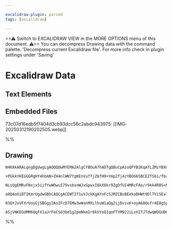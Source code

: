 ```yaml
---

excalidraw-plugin: parsed
tags: [excalidraw]

---
```

==⚠  Switch to EXCALIDRAW VIEW in the MORE OPTIONS menu of this document. ⚠== You can decompress Drawing data with the command palette: 'Decompress current Excalidraw file'. For more info check in plugin settings under 'Saving'


# Excalidraw Data

## Text Elements
## Embedded Files
73c07d16edb5f7404d3cb93dcc56c2abdc943975: [[IMG-20250312190202505.webp]]

%%
## Drawing
```compressed-json
N4KAkARALgngDgUwgLgAQQQDwMYEMA2AlgCYBOuA7hADTgQBuCpAzoQPYB2KqATLZMzYBXUtiRoIACyhQ4zZAHoFAc0JRJQgEYA6bGwC2CgF7N6hbEcK4OCtptbErHALRY8RMpWdx8Q1TdIEfARcZgRmBShcZQUebQAObQBmGjoghH0EDihmbgBtcDBQMBKIEm4GABEABQBNCgQAOQA1VJLIWEQKwn1opH5SzG5nABYeAEZtAFYkgDYABimRpJ4x

+PGkkYHIGGGRgHY4hbmN+ZH4nlWN7YgKEnVuffjZ6fH9+Ymp2fj4zYBOG6SBCEZTSbi/fbaHjrH5/KbvHizKbxG7WZTBbjzG7MKCkNgAawQAGE2Pg2KQKrjrMw4LhAtk2qVNLhsPjlHihBxiCSyRSJFSODS6VkoIzIAAzQj4fAAZVgGIkkhZGkCYogOLxhIA6vdJNxxtjcQSEHKYAr0IIPGqOaCOOFcmgDYVIGxadg1LtHfMsc6IByuXbmA7UBwh

NLsQgEMRuFNxjx5ijfYwWOwuI79vsbsnWJxGpwxI8kX8kr9ZgDfUI4MRcFAo/r9kk4R8S+Nxr8boRmJV0rXo2hxQQwjd2cI4ABJYjBvIAXRummEXIAosFMtkp7PfUQOPjuKHw5u2Ky62hcUIEDdJcEJxUG9h5vtiONZlHNFNxfsRmdiElsJpi8RsGwL5sB4XBNAAv5lj+fYpjVZh3HEVACnaMAnRQ8ZnQ3doyi5LAKlweYIEKABfcAsIgXA4DgOU

a0Q4oOiBTIKmrUgdwGBhCAQCgACEWTZf1uVJckKgAYnFcSJMZCBsBEekoDHWt9DlTViSEvl0BE8YEC0rSpJk0g5IUjJeNZEdOUE3lKXIQVaTkvTZJFIz9AAMSlWV5UQ9VSXKdj9MMxTlONHViAeNA+EKaSHOyJzAsJU1zS8q1fKi+TFIAJWEW17X1ZKDMcxSAHk3Q9fVvVy/yMmczgoGc3B9ClT1UCmcr8sq6qZUIIxEPjFrosUgAVLAoAAQSIZQ

03QYJxVFXrUoyGjSBGgy2AoIFcD7EMw3wWanMXLlhuW1aQg2ijDvsvK+oyA68Qofr4E8gSpPgvFpQADW4WZDm0D43iREYlj+P443Y57SXwWoPvGP4oRLeJIPOP5fn+9ijDYAxuHoyB6AIM99W+nh4R4JISJ29KF2IQNgz9cmpPZEgOq67geoiuniDlBA4BjdjWYAWTYYgED2sDgg2gd8CHFnSBIHlhLQTGIG40kTtIZRmQACgmTNeDeahta1+Zpg

ASjVNKEGUMM6QqFX1aJrFeCSO3bd1g2pmNkmIr8kVYoQIqoFTYM922iLxXITJTdwqWOGUDHfSyYXj1QU9z19bAiE5k9SDPG4ODqxCk5uYQoC3PPM4Qd3SjsAArBBsByGUc7gPmBaFzQRe4MWJdKFk/cYfq0fwGPsM6TywmCWvUzVGScQMO6ujQQObjJI9RcHZPsPwUIRvH3v+93LaSPAYj+AgS9wgx0jiKAA
```
%%
